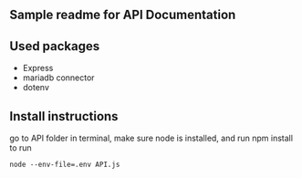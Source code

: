 ## Sample readme for API Documentation

## Used packages
+ Express
+ mariadb connector
+ dotenv

## Install instructions
go to API folder in terminal, make sure node is installed, and run npm install
to run
```
node --env-file=.env API.js
```
